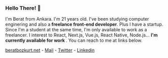 ### Hello There! 👋

I'm Berat from Ankara. I'm 21 years old. I've been studying computer enginering and also a <b>freelance front-end developer</b>. Plus I have a startup. Since I'm a student at the same time, I'm only available to work as a freelancer. I interest to React, Next.js, Vue.js, React Native, Node.js... <b>I'm currently available for work </b>. You can reach to me at links below.

[beratbozkurt.net](https://beratbozkurt.net) - [Mail](mailto:me@beratbozkurt.net) - [Twitter](https://twitter.com/beratbozkurt0) - [Linkedin](https://www.linkedin.com/in/beratbozkurt/)
